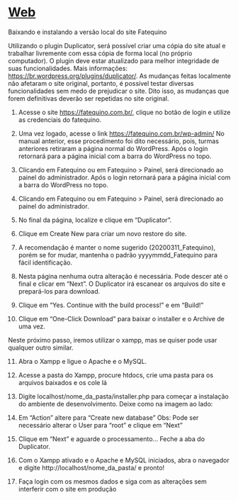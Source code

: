 # [Web](https://fatequino.com.br/construcao-do-fatequino/web/)

Baixando e instalando a versão local do site Fatequino

Utilizando o plugin Duplicator, será possível criar uma cópia do site atual e trabalhar livremente com essa cópia de forma local (no próprio computador).
O plugin deve estar atualizado para melhor integridade de suas funcionalidades. Mais informações: https://br.wordpress.org/plugins/duplicator/.
As mudanças feitas localmente não afetaram o site original, portanto, é possível testar diversas funcionalidades sem medo de prejudicar o site.
Dito isso, as mudanças que forem definitivas deverão ser repetidas no site original.

1. Acesse o site https://fatequino.com.br/, clique no botão de login e utilize as credenciais do fatequino.

2. Uma vez logado, acesse o link https://fatequino.com.br/wp-admin/
No manual anterior, esse procedimento foi dito necessário, pois, turmas anteriores retiraram a página normal do WordPress.
Após o login retornará para a página inicial com a barra do WordPress no topo.

3. Clicando em Fatequino ou em Fatequino > Painel, será direcionado ao painel do administrador.
Após o login retornará para a página inicial com a barra do WordPress no topo.

4. Clicando em Fatequino ou em Fatequino > Painel, será direcionado ao painel do administrador.

5. No final da página, localize e clique em “Duplicator”.

6. Clique em Create New para criar um novo restore do site.

7. A recomendação é manter o nome sugerido (20200311_Fatequino), porém se for mudar, mantenha o padrão yyyymmdd_Fatequino para fácil identificação.

8. Nesta página nenhuma outra alteração é necessária. Pode descer até o final e clicar em “Next”.
O Duplicator irá escanear os arquivos do site e prepará-los para download.

9. Clique em “Yes. Continue with the build process!” e em “Build!”

10. Clique em “One-Click Download” para baixar o installer e o Archive de uma vez.

Neste próximo passo, iremos utilizar o xampp, mas se quiser pode usar qualquer outro similar.

11. Abra o Xampp e ligue o Apache e o MySQL.

12. Acesse a pasta do Xampp, procure htdocs, crie uma pasta para os arquivos baixados e os cole lá

13. Digite localhost/nome_da_pasta/installer.php para começar a instalação do ambiente de desenvolvimento. Deixe como na imagem ao lado:

14. Em “Action” altere para “Create new database”
Obs: Pode ser necessário alterar o User para “root” e clique em “Next”

15. Clique em “Next” e aguarde o processamento...
Feche a aba do Duplicator.

16. Com o Xampp ativado e o Apache e MySQL iniciados, abra o navegador e digite http://localhost/nome_da_pasta/ e pronto!

17. Faça login com os mesmos dados e siga com as alterações sem interferir com o site em produção

